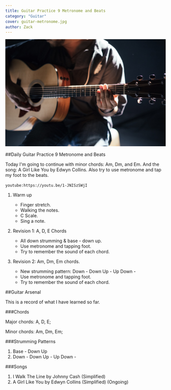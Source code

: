 ```yaml
---
title: Guitar Practice 9 Metronome and Beats
category: "Guitar"
cover: guitar-metronome.jpg
author: Zack
---
```


![Guitar Practice 9 Metronome and Beats](guitar-metronome.jpg)

##Daily Guitar Practice 9 Metronome and Beats

Today I'm going to continue with minor chords: Am, Dm, and Em. And the song: A Girl Like You by Edwyn Collins. Also try to use metronome and tap my foot to the beats.

`youtube:https://youtu.be/1-JNISzSWjI`

1. Warm up
   * Finger stretch.
   * Walking the notes.
   * C Scale.
   * Sing a note.

2. Revision 1: A, D, E Chords
   * All down strumming & base - down up.
   * Use metronome and tapping foot.
   * Try to remember the sound of each chord.

3. Revision 2: Am, Dm, Em chords.
   * New strumming pattern: Down - Down Up - Up Down -
   * Use metronome and tapping foot.
   * Try to remember the sound of each chord.

##Guitar Arsenal

This is a record of what I have learned so far.

###Chords

Major chords: A, D, E;

Minor chords: Am, Dm, Em;

###Strumming Patterns

1. Base - Down Up
2. Down - Down Up - Up Down -

###Songs

1. I Walk The Line by Johnny Cash (Simplified)
2. A Girl Like You by Edwyn Collins (Simplified) (Ongoing)